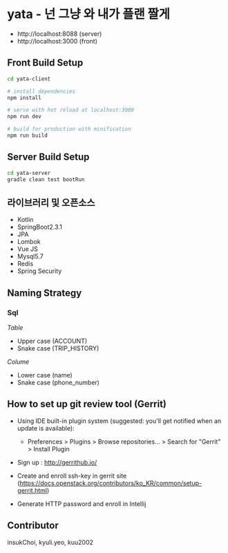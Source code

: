 yata - 넌 그냥 와 내가 플랜 짤게
==========================

- http://localhost:8088 (server)
- http://localhost:3000 (front)

## Front Build Setup

``` bash
cd yata-client

# install dependencies
npm install

# serve with hot reload at localhost:3000
npm run dev

# build for production with minification
npm run build
```

## Server Build Setup

``` bash
cd yata-server
gradle clean test bootRun
```

## 라이브러리 및 오픈소스
- Kotlin
- SpringBoot2.3.1
- JPA
- Lombok
- Vue JS
- Mysql5.7
- Redis
- Spring Security


## Naming Strategy
### Sql
*Table*
- Upper case (ACCOUNT)
- Snake case (TRIP_HISTORY)

*Colume*
- Lower case (name)
- Snake case (phone_number)


## How to set up git review tool (Gerrit)

- Using IDE built-in plugin system (suggested: you'll get notified when an update is available):
  - Preferences > Plugins > Browse repositories... > Search for "Gerrit" > Install Plugin

- Sign up : http://gerrithub.io/
- Create and enroll ssh-key in gerrit site (https://docs.openstack.org/contributors/ko_KR/common/setup-gerrit.html)
- Generate HTTP password and enroll in Intellij 


## Contributor
insukChoi, kyuli.yeo, kuu2002

